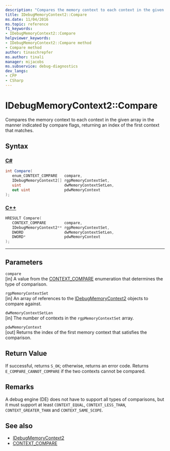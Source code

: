 ```yaml
---
description: "Compares the memory context to each context in the given array in the manner indicated by compare flags, returning an index of the first context that matches."
title: IDebugMemoryContext2::Compare
ms.date: 11/04/2016
ms.topic: reference
f1_keywords:
- IDebugMemoryContext2::Compare
helpviewer_keywords:
- IDebugMemoryContext2::Compare method
- Compare method
author: tinaschrepfer
ms.author: tinali
manager: mijacobs
ms.subservice: debug-diagnostics
dev_langs:
- CPP
- CSharp
---
```

# IDebugMemoryContext2::Compare

Compares the memory context to each context in the given array in the manner indicated by compare flags, returning an index of the first context that matches.

## Syntax

### [C#](#tab/csharp)
```csharp
int Compare(
   enum_CONTEXT_COMPARE   compare,
   IDebugMemoryContext2[] rgpMemoryContextSet,
   uint                   dwMemoryContextSetLen,
   out uint               pdwMemoryContext
);
```
### [C++](#tab/cpp)
```cpp
HRESULT Compare( 
   CONTEXT_COMPARE        compare,
   IDebugMemoryContext2** rgpMemoryContextSet,
   DWORD                  dwMemoryContextSetLen,
   DWORD*                 pdwMemoryContext
);
```
---

## Parameters
`compare`\
[in] A value from the [CONTEXT_COMPARE](../../../extensibility/debugger/reference/context-compare.md) enumeration that determines the type of comparison.

`rgpMemoryContextSet`\
[in] An array of references to the [IDebugMemoryContext2](../../../extensibility/debugger/reference/idebugmemorycontext2.md) objects to compare against.

`dwMemoryContextSetLen`\
[in] The number of contexts in the `rgpMemoryContextSet` array.

`pdwMemoryContext`\
[out] Returns the index of the first memory context that satisfies the comparison.

## Return Value
 If successful, returns `S_OK`; otherwise, returns an error code. Returns `E_COMPARE_CANNOT_COMPARE` if the two contexts cannot be compared.

## Remarks
 A debug engine (DE) does not have to support all types of comparisons, but it must support at least `CONTEXT_EQUAL`, `CONTEXT_LESS_THAN`, `CONTEXT_GREATER_THAN` and `CONTEXT_SAME_SCOPE`.

## See also
- [IDebugMemoryContext2](../../../extensibility/debugger/reference/idebugmemorycontext2.md)
- [CONTEXT_COMPARE](../../../extensibility/debugger/reference/context-compare.md)
